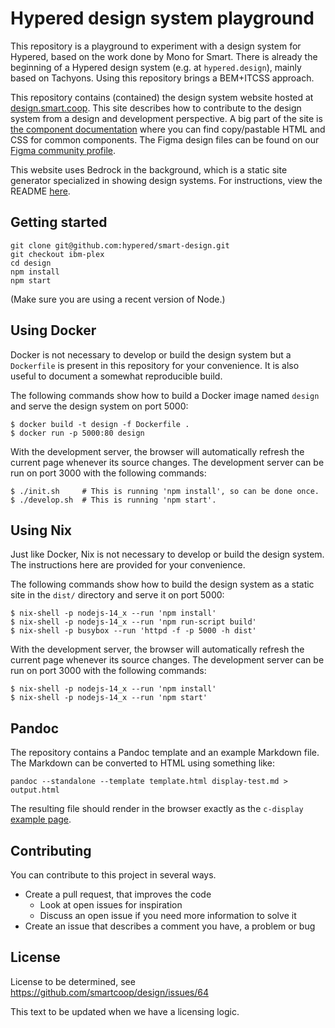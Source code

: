 # Hypered design system playground

This repository is a playground to experiment with a design system for Hypered,
based on the work done by Mono for Smart. There is already the beginning of a
Hypered design system (e.g. at `hypered.design`), mainly based on Tachyons.
Using this repository brings a BEM+ITCSS approach.

This repository contains (contained) the design system website hosted at <a
href="https://design.smart.coop/">design.smart.coop</a>. This site describes
how to contribute to the design system from a design and development
perspective. A big part of the site is <a
href="https://design.smart.coop/development/component-documentation.html">the
component documentation</a> where you can find copy/pastable HTML and CSS for
common components. The Figma design files can be found on our [Figma community
profile](https://www.figma.com/@smartcoop).

This website uses Bedrock in the background, which is a static site generator
specialized in showing design systems. For instructions, view the README <a
href="https://github.com/usebedrock/bedrock">here</a>.

## Getting started

    git clone git@github.com:hypered/smart-design.git
    git checkout ibm-plex
    cd design
    npm install
    npm start

(Make sure you are using a recent version of Node.)


## Using Docker

Docker is not necessary to develop or build the design system but a
`Dockerfile` is present in this repository for your convenience. It is also
useful to document a somewhat reproducible build.

The following commands show how to build a Docker image named `design` and
serve the design system on port 5000:

```
$ docker build -t design -f Dockerfile .
$ docker run -p 5000:80 design
```

With the development server, the browser will automatically refresh the current
page whenever its source changes. The development server can be run on port
3000 with the following commands:

```
$ ./init.sh     # This is running 'npm install', so can be done once.
$ ./develop.sh  # This is running 'npm start'.
```

## Using Nix

Just like Docker, Nix is not necessary to develop or build the design system.
The instructions here are provided for your convenience.

The following commands show how to build the design system as a static site in
the `dist/` directory and serve it on port 5000:

```
$ nix-shell -p nodejs-14_x --run 'npm install'
$ nix-shell -p nodejs-14_x --run 'npm run-script build'
$ nix-shell -p busybox --run 'httpd -f -p 5000 -h dist'
```

With the development server, the browser will automatically refresh the current
page whenever its source changes. The development server can be run on port
3000 with the following commands:

```
$ nix-shell -p nodejs-14_x --run 'npm install'
$ nix-shell -p nodejs-14_x --run 'npm start'
```

## Pandoc

The repository contains a Pandoc template and an example Markdown file. The
Markdown can be converted to HTML using something like:

```
pandoc --standalone --template template.html display-test.md > output.html
```

The resulting file should render in the browser exactly as the `c-display`
[example
page](https://design.smart.coop/development/design-tests/display-test.html).

## Contributing

You can contribute to this project in several ways.

* Create a pull request, that improves the code
    * Look at open issues for inspiration
    * Discuss an open issue if you need more information to solve it
* Create an issue that describes a comment you have, a problem or bug

## License

License to be determined, see https://github.com/smartcoop/design/issues/64

This text to be updated when we have a licensing logic.

